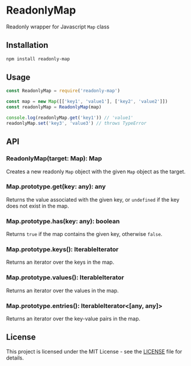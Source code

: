 # ReadonlyMap

Readonly wrapper for Javascript `Map` class

## Installation

```bash
npm install readonly-map
```

## Usage

```js
const ReadonlyMap = require('readonly-map')

const map = new Map([['key1', 'value1'], ['key2', 'value2']])
const readonlyMap = ReadonlyMap(map)

console.log(readonlyMap.get('key1')) // 'value1'
readonlyMap.set('key3', 'value3') // throws TypeError
```

## API

### ReadonlyMap(target: Map): Map

Creates a new readonly `Map` object with the given `Map` object as the target.

### Map.prototype.get(key: any): any

Returns the value associated with the given key, or `undefined` if the key does
not exist in the map.

### Map.prototype.has(key: any): boolean

Returns `true` if the map contains the given key, otherwise `false`.

### Map.prototype.keys(): IterableIterator<any>

Returns an iterator over the keys in the map.

### Map.prototype.values(): IterableIterator<any>

Returns an iterator over the values in the map.

### Map.prototype.entries(): IterableIterator<[any, any]>

Returns an iterator over the key-value pairs in the map.

## License

This project is licensed under the MIT License - see the [LICENSE](LICENSE)
file for details.
